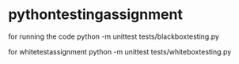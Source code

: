 # pythontestingassignment
for running the code
python -m unittest tests/blackboxtesting.py

for whitetestassignment
python -m unittest tests/whiteboxtesting.py
